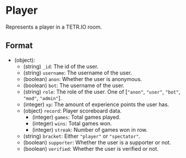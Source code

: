 # Player

Represents a player in a TETR.IO room.

## Format

* (object):
    * (string) `_id`: The id of the user.
    * (string) `username`: The username of the user.
    * (boolean) `anon`: Whether the user is anonymous.
    * (boolean) `bot`: The username of the user.
    * (string) `role`: The role of the user. One of [`"anon"`, `"user"`, `"bot"`, `"mod"`, `"admin"`].
    * (integer) `xp`: The amount of experience points the user has.
    * (object) `record`: Player scoreboard data.
        * (integer) `games`: Total games played.
        * (integer) `wins`: Total games won.
        * (integer) `streak`: Number of games won in row.
    * (string) `bracket`: Either `"player"` or `"spectator"`.
    * (boolean) `supporter`: Whether the user is a supporter or not.
    * (boolean) `verified`: Whether the user is verified or not.